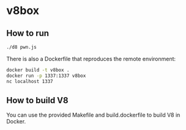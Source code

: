 # v8box

## How to run

```sh
./d8 pwn.js
```

There is also a Dockerfile that reproduces the remote environment:

```sh
docker build -t v8box .
docker run -p 1337:1337 v8box
nc localhost 1337
```

## How to build V8

You can use the provided Makefile and build.dockerfile to build V8 in Docker.

